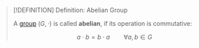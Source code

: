 >[!DEFINITION] Definition: Abelian Group
>
>A [group](Group.md) $(G, \cdot)$ is called **abelian**, if its operation is commutative:
>
>$$
>a \cdot b = b \cdot a \qquad \forall a,b \in G
>$$